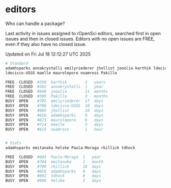 # editors

Who can handle a package?

Last activity in issues assigned to rOpenSci editors, searched first in open
issues and then in closed issues. Editors with no open issues are FREE, even if
they also have no closed issue.


Updated on Fri Jul 18 12:12:27 UTC 2025

```bash
# Standard
adamhsparks annakrystalli emilyriederer jhollist jooolia karthik ldecicco
ldecicco-USGS maelle maurolepore noamross Pakillo

FREE  CLOSED  #358  karthik        2   years
FREE  CLOSED  #502  annakrystalli  1   year
FREE  CLOSED  #648  jooolia        11  months
FREE  CLOSED  #599  Pakillo        3   months
BUSY  OPEN    #705  emilyriederer  17  days
BUSY  OPEN    #706  ldecicco-USGS  10  days
BUSY  OPEN    #685  jhollist       10  days
BUSY  OPEN    #656  adamhsparks    9   days
BUSY  OPEN    #673  maurolepore    6   days
BUSY  OPEN    #714  maelle         3   days
BUSY  OPEN    #615  noamross       1   hour


# Stats
adamhsparks emitanaka helske Paula-Moraga rkillick tdhock

FREE  CLOSED  #603  Paula-Moraga  1   year
BUSY  OPEN    #704  emitanaka     1   month
BUSY  OPEN    #709  rkillick      18  days
BUSY  OPEN    #656  adamhsparks   9   days
BUSY  OPEN    #692  tdhock        6   days
BUSY  OPEN    #688  helske        2   days
```
